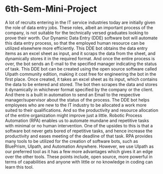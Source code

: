 # 6th-Sem-Mini-Project

A lot of recruits entering in the IT service industries today are initially given the role 
of data entry jobs. These roles, albeit an important process of the company, is not 
suitable for the technically versed graduates looking to prove their worth. Our Dynamic 
Data Entry (DDE) software bot will automate this data entry process, so that the 
employed human resource can be utilized elsewhere more efficiently. This DDE bot 
obtains the data entry items as an excel sheet as input, and it scraps the data from the 
sheet, and dynamically stores it in the required format. And once the entire process is 
over, the bot sends an E-mail to the specified manager indicating the status of task.
This DDE bot can be created using the open source software called UIpath 
community edition, making it cost free for engineering the bot in the first place. Once 
created, it takes an excel sheet as its input, which contains the data to be entered and 
stored. The bot then scrapes the data and stores it dynamically in whichever format 
specified by the company or the client. And there is a built in automation to send an Email to the respective manager/supervisor about the status of the process.
The DDE bot helps employees who are new to the IT industry to be allocated a 
work more suited to their qualifications. And so the productivity and resource 
allocation of the entire organization might improve just a little. Robotic Process 
Automation (RPA) enables us to automate mundane and repetitive tasks with minimal 
or no human intervention. One of the upsides to this is that a software bot never gets 
bored of repetitive tasks, and hence increase the productivity and eases meeting of the 
deadline of that task. RPA provides many tools to be utilized for the creation of 
software bots, such as BluePrism, UIpath, and Automation Anywhere. However, we 
use UIpath as our preferred tool as it has a few more advantages which gives it an edge 
over the other tools. These points include, open source, more powerful in terms of 
capabilities and anyone with little or no knowledge in coding can learn this tool.
